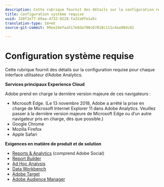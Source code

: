 ```yaml
---
description: Cette rubrique fournit des détails sur la configuration requise pour chaque interface utilisateur d’Adobe Analytics.
title: Configuration système requise
uuid: 320f3e77-69aa-4732-9228-fa32a9fe1a5c
translation-type: tm+mt
source-git-commit: 99ee24efaa517e8da700c67818c111c4aa90dc02

---
```



# Configuration système requise

Cette rubrique fournit des détails sur la configuration requise pour chaque interface utilisateur d’Adobe Analytics.

**Services principaux Experience Cloud**

Adobe prend en charge la dernière version majeure de ces navigateurs :

* Microsoft Edge. (Le 13 novembre 2018, Adobe a arrêté la prise en charge de Microsoft Internet Explorer 11 dans Adobe Analytics. Veuillez passer à la dernière version majeure de Microsoft Edge ou d’un autre navigateur pris en charge, dès que possible.)
* Google Chrome
* Mozilla Firefox
* Apple Safari

**Exigences en matière de produit et de solution**

* [Reports &amp; Analytics](https://marketing.adobe.com/resources/help/fr_FR/sc/user/requirements.html) (comprend Adobe Social)
* [Report Builder](https://marketing.adobe.com/resources/help/fr_FR/arb/system_requirements.html)
* [Ad Hoc Analysis](https://marketing.adobe.com/resources/help/fr_FR/dsc/c_sys_reqs.html)
* [Data Workbench](https://marketing.adobe.com/resources/help/fr_FR/insight/install/c_Data_Workbench_Client_install.html)
* [Adobe Target](https://marketing.adobe.com/resources/help/fr_FR/target/ov/r_supported_browsers.html)
* [Adobe Audience Manager](https://docs.adobe.com/content/help/fr-FR/audience-manager/user-guide/reference/supported-browsers.html)

